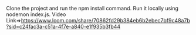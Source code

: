Clone the project and run the npm install command.
Run it locally using nodemon index.js.
Video Link=>https://www.loom.com/share/70862fd29b384eb6b2ebec7bf9c48a7b?sid=c24fac3a-c51a-4f7e-a840-e1f935b3fb44
